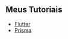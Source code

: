 ## Meus Tutoriais

- [Flutter](./flutter/flutter-install.md)
- [Prisma](./javascript/prisma/prisma-install.md)